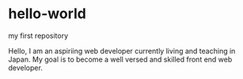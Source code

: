 # hello-world
my first repository

Hello, I am an aspiriing web developer currently living and teaching in Japan.
My goal is to become a well versed and skilled front end web developer.
